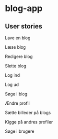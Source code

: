 # blog-app

## User stories

Lave en blog

Læse blog

Redigere blog

Slette blog

Log ind

Log ud

Søge i blog

Ændre profil

Sætte billeder på blogs

Kigge på andres profiler

Søge i brugere
